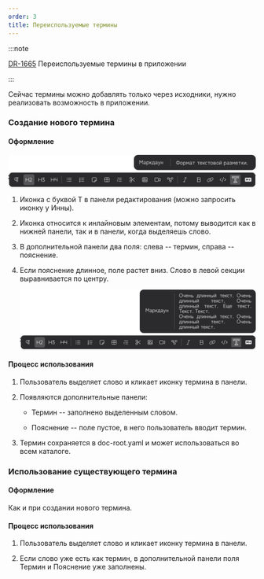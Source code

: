 ```yaml
---
order: 3
title: Переиспользуемые термины
---
```


:::note 

[DR-1665](https://support.ics-it.ru/issue/DR-1665) Переиспользуемые термины в приложении

:::

Сейчас термины можно добавлять только через исходники, нужно реализовать возможность в приложении.

### Создание нового термина

#### **Оформление**

![](./../../Q2/term_1.png)

1. Иконка с буквой Т в панели редактирования (можно запросить иконку у Инны).

2. Иконка относится к инлайновым элементам, потому выводится как в нижней панели, так и в панели, когда выделяешь слово.

3. В дополнительной панели два поля: слева -- термин, справа -- пояснение.

4. Если пояснение длинное, поле растет вниз. Слово в левой секции выравнивается по центру.

   ![](./../../Q2/term_0.png)

#### **Процесс использования**

1. Пользователь выделяет слово и кликает иконку термина в панели.

2. Появляются дополнительные панели:

   -  Термин -- заполнено выделенным словом.

   -  Пояснение -- поле пустое, в него пользователь вводит термин.

3. Термин сохраняется в doc-root.yaml и может использоваться во всем каталоге.

### Использование существующего термина

#### **Оформление**

Как и при создании нового термина.

#### **Процесс использования**

1. Пользователь выделяет слово и кликает иконку термина в панели.

2. Если слово уже есть как термин, в дополнительной панели поля Термин и Пояснение уже заполнены.